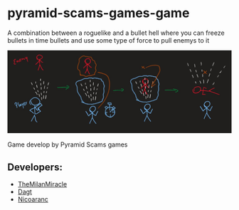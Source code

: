 # pyramid-scams-games-game

A combination between a roguelike and a bullet hell where you can freeze bullets in time bullets and use some type of force to pull enemys to it

![image](./readme_assets/juego_3.jpg)

Game develop by Pyramid Scams games

## Developers:
- [TheMilanMiracle](https://github.com/TheMilanMiracle)
- [Dagt](https://github.com/Dagt07)
- [Nicoaranc](https://github.com/nicoaranc)